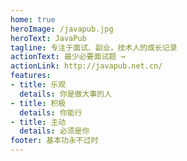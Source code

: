 ```yaml
---
home: true
heroImage: /javapub.jpg
heroText: JavaPub
tagline: 专注于面试、副业，技术人的成长记录
actionText: 最少必要面试题 →
actionLink: http://javapub.net.cn/
features:
- title: 乐观
  details: 你是做大事的人
- title: 积极
  details: 你能行
- title: 主动
  details: 必须是你
footer: 基本功永不过时
---
```

